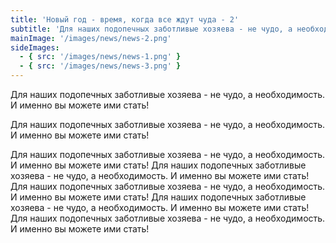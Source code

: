 ```yaml
---
title: 'Новый год - время, когда все ждут чуда - 2'
subtitle: 'Для наших подопечных заботливые хозяева - не чудо, а необходимость. И именно вы можете ими стать!'
mainImage: '/images/news/news-2.png'
sideImages:
  - { src: '/images/news/news-1.png' }
  - { src: '/images/news/news-3.png' }
---
```


Для наших подопечных заботливые хозяева - не чудо, а необходимость. И именно вы можете ими стать!

Для наших подопечных заботливые хозяева - не чудо, а необходимость. И именно вы можете ими стать!

Для наших подопечных заботливые хозяева - не чудо, а необходимость. И именно вы можете ими стать!
Для наших подопечных заботливые хозяева - не чудо, а необходимость. И именно вы можете ими стать!
Для наших подопечных заботливые хозяева - не чудо, а необходимость. И именно вы можете ими стать!
Для наших подопечных заботливые хозяева - не чудо, а необходимость. И именно вы можете ими стать!
Для наших подопечных заботливые хозяева - не чудо, а необходимость. И именно вы можете ими стать!
